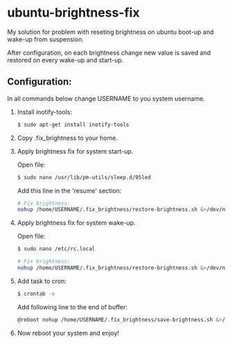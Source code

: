 ubuntu-brightness-fix
=====================
My solution for problem with reseting brightness
on ubuntu boot-up and wake-up from suspension.

After configuration, on each brightness change new value is saved and
restored on every wake-up and start-up.

## Configuration:
In all commands below change USERNAME to you system username.

1. Install inotify-tools:
    ```bash
    $ sudo apt-get install inotify-tools
    ```

2. Copy .fix_brightness to your home.

3. Apply brightness fix for system start-up.

    Open file:
    ```bash
    $ sudo nano /usr/lib/pm-utils/sleep.d/95led
    ```

    Add this line in the 'resume' section:
    ```bash
    # Fix brightness:
    nohup /home/USERNAME/.fix_brightness/restore-brightness.sh &>/dev/null &
    ```

4. Apply brightness fix for system wake-up.

    Open file:
    ```bash
    $ sudo nano /etc/rc.local
    ```

    ```bash
    # Fix brightness:
    nohup /home/USERNAME/.fix_brightness/restore-brightness.sh &>/dev/null &
    ```

5. Add task to cron:
    ```bash
    $ crontab -e
    ```

    Add following line to the end of buffer:
    ```bash
    @reboot nohup /home/USERNAME/.fix_brightness/save-brightness.sh &>/dev/null &
    ```

6. Now reboot your system and enjoy!
